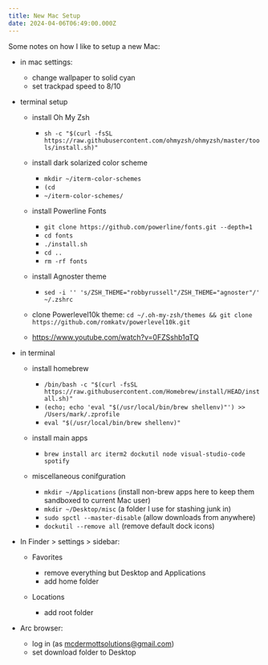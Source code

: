 ```yaml
---
title: New Mac Setup
date: 2024-04-06T06:49:00.000Z
---
```

Some notes on how I like to setup a new Mac:

* in mac settings:

  * change wallpaper to solid cyan
  * set trackpad speed to 8/10
* terminal setup

  * install Oh My Zsh

    * `sh -c "$(curl -fsSL https://raw.githubusercontent.com/ohmyzsh/ohmyzsh/master/tools/install.sh)"`
  * install dark solarized color scheme

    * `mkdir ~/iterm-color-schemes`
    * `(cd `
    * `~/iterm-color-schemes/`
  * install Powerline Fonts

    * `git clone https://github.com/powerline/fonts.git --depth=1`
    * `cd fonts`
    * `./install.sh`
    * `cd ..`
    * `rm -rf fonts`
  * install Agnoster theme

    * `sed -i '' 's/ZSH_THEME="robbyrussell"/ZSH_THEME="agnoster"/' ~/.zshrc`
  * clone Powerlevel10k theme: `cd ~/.oh-my-zsh/themes && git clone https://github.com/romkatv/powerlevel10k.git`
  * https://www.youtube.com/watch?v=0FZSshb1qTQ
* in terminal

  * install homebrew

    * `/bin/bash -c "$(curl -fsSL https://raw.githubusercontent.com/Homebrew/install/HEAD/install.sh)"`
    * `(echo; echo 'eval "$(/usr/local/bin/brew shellenv)"') >> /Users/mark/.zprofile`
    * `eval "$(/usr/local/bin/brew shellenv)"`
  * install main apps

    * `brew install arc iterm2 dockutil node visual-studio-code spotify`
  * miscellaneous conifguration

    * `mkdir ~/Applications` (install non-brew apps here to keep them sandboxed to current Mac user)
    * `mkdir ~/Desktop/misc` (a folder I use for stashing junk in)
    * `sudo spctl --master-disable` (allow downloads from anywhere)
    * `dockutil --remove all` (remove default dock icons)
* In Finder > settings > sidebar:

  * Favorites

    * remove everything but Desktop and Applications
    * add home folder
  * Locations

    * add root folder
* Arc browser:

  * log in (as mcdermottsolutions@gmail.com)
  * set download folder to Desktop
